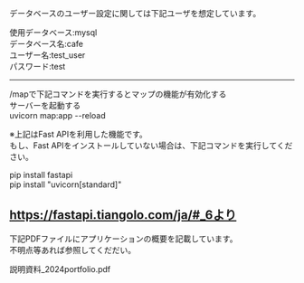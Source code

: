 データベースのユーザー設定に関しては下記ユーザを想定しています。<br>

使用データベース:mysql<br>
データベース名:cafe<br>
ユーザー名:test_user<br>
パスワード:test

-----------------------------------------------------------
/mapで下記コマンドを実行するとマップの機能が有効化する<br>
サーバーを起動する<br>
uvicorn map:app --reload<br>

※上記はFast APIを利用した機能です。<br>
 もし、Fast APIをインストールしていない場合は、下記コマンドを実行してください。
 
 pip install fastapi<br>
 pip install "uvicorn[standard]"<br>

 https://fastapi.tiangolo.com/ja/#_6より
 -----------------------------------------------------------
下記PDFファイルにアプリケーションの概要を記載しています。<br>
不明点等あれば参照してくだだい。<br>

 説明資料_2024portfolio.pdf
